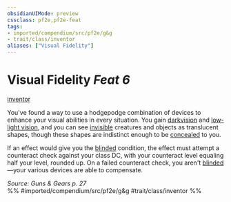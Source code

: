 ```yaml
---
obsidianUIMode: preview
cssclass: pf2e,pf2e-feat
tags:
- imported/compendium/src/pf2e/g&g
- trait/class/inventor
aliases: ["Visual Fidelity"]
---
```

# Visual Fidelity  *Feat 6*  
[inventor](rules/traits/inventor-g-g.md)  


You've found a way to use a hodgepodge combination of devices to enhance your visual abilities in every situation. You gain [darkvision](rules/abilities/darkvision.md) and [low-light vision](low-light-vision.md), and you can see [invisible](conditions.md#Invisible) creatures and objects as translucent shapes, though these shapes are indistinct enough to be [concealed](conditions.md#Concealed) to you.

If an effect would give you the [blinded](conditions.md#Blinded) condition, the effect must attempt a counteract check against your class DC, with your counteract level equaling half your level, rounded up. On a failed counteract check, you aren't [blinded](conditions.md#Blinded)—your various devices are able to compensate.

*Source: Guns & Gears p. 27*  
%% #imported/compendium/src/pf2e/g&g #trait/class/inventor %%